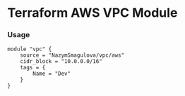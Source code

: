 # Terraform AWS VPC Module

### Usage
```
module "vpc" {
    source = "NazymSmagulova/vpc/aws"
    cidr_block = "10.0.0.0/16"
    tags = {
        Name = "Dev"
    }
}
```